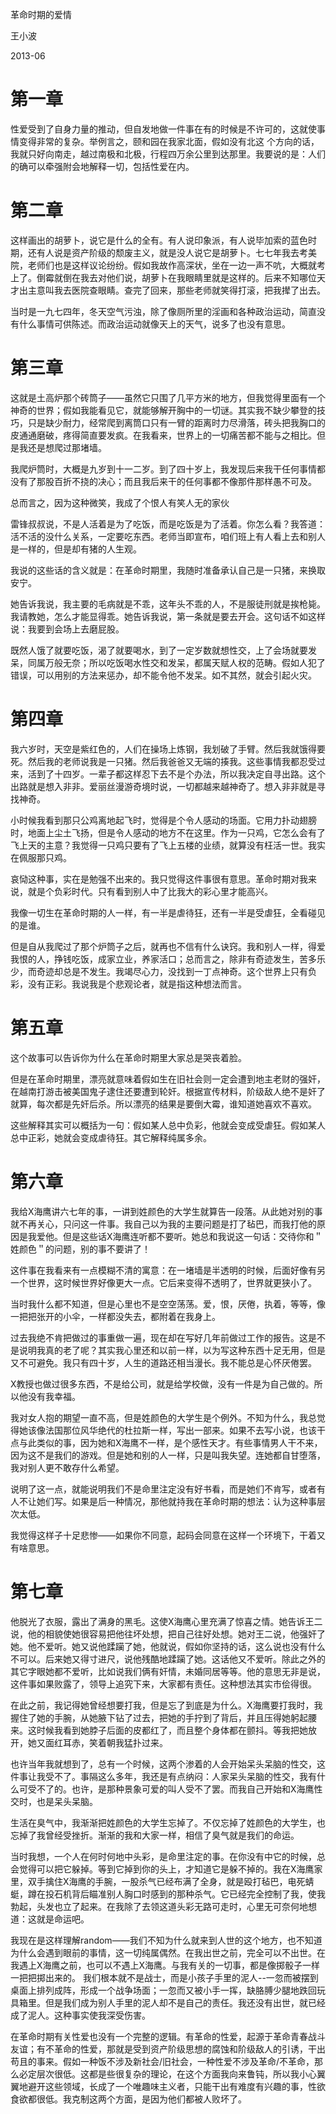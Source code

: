 革命时期的爱情

王小波

2013-06
 
# 第一章

性爱受到了自身力量的推动，但自发地做一件事在有的时候是不许可的，这就使事情变得非常的复杂。举例言之，颐和园在我家北面，假如没有北这 个方向的话，我就只好向南走，越过南极和北极，行程四万余公里到达那里。我要说的是：人们的确可以牵强附会地解释一切，包括性爱在内。
 
# 第二章

这样画出的胡萝卜，说它是什么的全有。有人说印象派，有人说毕加索的蓝色时期，还有人说是资产阶级的颓废主义，就是没人说它是胡萝卜。七七年我去考美院，老师们也是这样议论纷纷。假如我故作高深状，坐在一边一声不吭，大概就考上了。倒霉就倒在我去对他们说，胡萝卜在我眼睛里就是这样的。后来不知哪位天才出主意叫我去医院查眼睛。查完了回来，那些老师就笑得打滚，把我撵了出去。

当时是一九七四年，冬天空气污浊，除了像厕所里的淫画和各种政治运动，简直没有什么事情可供陈述。而政治运动就像天上的天气，说多了也没有意思。
 
# 第三章

这就是土高炉那个砖筒子——虽然它只围了几平方米的地方，但我觉得里面有一个神奇的世界；假如我能看见它，就能够解开胸中的一切谜。其实我不缺少攀登的技巧，只是缺少耐力，经常爬到离筒口只有一臂的距离时力尽滑落，砖头把我胸口的皮通通磨破，疼得简直要发疯。在我看来，世界上的一切痛苦都不能与之相比。但是我还是想爬过那堵墙。

我爬炉筒时，大概是九岁到十一二岁。到了四十岁上，我发现后来我干任何事情都没有了那股百折不挠的决心；而且我后来干的任何事都不像那件那样愚不可及。

总而言之，因为这种微笑，我成了个恨人有笑人无的家伙

雷锋叔叔说，不是人活着是为了吃饭，而是吃饭是为了活着。你怎么看？我答道：活不活的没什么关系，一定要吃东西。老师当即宣布，咱们班上有人看上去和别人是一样的，但是却有猪的人生观。

我说的这些话的含义就是：在革命时期里，我随时准备承认自己是一只猪，来换取安宁。

她告诉我说，我主要的毛病就是不乖，这年头不乖的人，不是服徒刑就是挨枪毙。我请教她，怎么才能显得乖。她告诉我说，第一条就是要去开会。这句话不如这样说：我要到会场上去磨屁股。

既然人饿了就要吃饭，渴了就要喝水，到了一定岁数就想性交，上了会场就要发呆，同属万般无奈；所以吃饭喝水性交和发呆，都属天赋人权的范畴。假如人犯了错误，可以用别的方法来惩办，却不能令他不发呆。如不其然，就会引起火灾。
 
# 第四章

我六岁时，天空是紫红色的，人们在操场上炼钢，我划破了手臂。然后我就饿得要死。然后我的老师说我是一只猪。然后我爸爸又无端的揍我。这些事情我都忍受过来，活到了十四岁。一辈子都这样忍下去不是个办法，所以我决定自寻出路。这个出路就是想入非非。爱丽丝漫游奇境时说，一切都越来越神奇了。想入非非就是寻找神奇。 

小时候我看到那只公鸡离地起飞时，觉得是个令人感动的场面。它用力扑动翅膀时，地面上尘土飞扬，但是令人感动的地方不在这里。作为一只鸡，它怎么会有了飞上天的主意？我觉得一只鸡只要有了飞上五楼的业绩，就算没有枉活一世。我实在佩服那只鸡。

哀恸这种事，实在是勉强不出来的。我只觉得这件事很有意思。革命时期对我来说，就是个负彩时代。只有看到别人中了比我大的彩心里才能高兴。 

我像一切生在革命时期的人一样，有一半是虐待狂，还有一半是受虐狂，全看碰见的是谁。

但是自从我爬过了那个炉筒子之后，就再也不信有什么诀窍。我和别人一样，得爱我恨的人，挣钱吃饭，成家立业，养家活口；总而言之，除非有奇迹发生，苦多乐少，而奇迹却总是不发生。我竭尽心力，没找到一丁点神奇。这个世界上只有负彩，没有正彩。我说我是个悲观论者，就是指这种想法而言。
 
# 第五章

这个故事可以告诉你为什么在革命时期里大家总是哭丧着脸。

但是在革命时期里，漂亮就意味着假如生在旧社会则一定会遭到地主老财的强奸，在越南打游击被美国鬼子逮住还要遭到轮奸。根据宣传材料，阶级敌人绝不是奸了就算，每次都是先奸后杀。所以漂亮的结果是要倒大霉，谁知道她喜欢不喜欢。

这些解释其实可以概括为一句：假如某人总中负彩，他就会变成受虐狂。假如某人总中正彩，她就会变成虐待狂。其它解释纯属多余。
 
# 第六章

我给X海鹰讲六七年的事，一讲到姓颜色的大学生就算告一段落。从此她对别的事就不再关心，只问这一件事。我自己以为我的主要问题是打了毡巴，而我打他的原因是我爱他。但是这些话X海鹰连听都不要听。她总和我说这一句话：交待你和＂姓颜色＂的问题，别的事不要讲了！

这件事在我看来有一点模糊不清的寓意：在一堵墙是半透明的时候，后面好像有另一个世界，这时候世界好像更大一点。它后来变得不透明了，世界就更狭小了。

当时我什么都不知道，但是心里也不是空空荡荡。爱，恨，厌倦，执着，等等，像一把把张开的小伞，一样都没失去，都附着在我身上。

过去我绝不肯把做过的事重做一遍，现在却在写好几年前做过工作的报告。这是不是说明我真的老了呢？其实我心里还和以前一样，以为写这种东西十足无用，但是又不可避免。我只有四十岁，人生的道路还相当漫长。我不能总是心怀厌倦罢。 

X教授也做过很多东西，不是给公司，就是给学校做，没有一件是为自己做的。所以他没有我幸福。

我对女人抱的期望一直不高，但是姓颜色的大学生是个例外。不知为什么，我总觉得她该像法国那位风华绝代的杜拉斯一样，写出一部来。如果不去写小说，也该干点与此类似的事，因为她和X海鹰不一样，是个感性天才。有些事情男人干不来，因为这不是我们的游戏。但是她和别的人一样，只是叫我失望。连她都自甘堕落，我对别人更不敢存什么希望。

说明了这一点，就能说明我们不是命里注定没有好书看，而是她们不肯写，或者有人不让她们写。如果是后一种情况，那他就持我在革命时期的想法：认为这种事层次太低。

我觉得这样子十足悲惨——如果你不同意，起码会同意在这样一个环境下，干着又有啥意思。
 
# 第七章

他脱光了衣服，露出了满身的黑毛。这使X海鹰心里充满了惊喜之情。她告诉王二说，他的相貌使她很容易把他往坏处想，把自己往好处想。她对王二说，他强奸了她。他不爱听。她又说他蹂躏了她，他就说，假如你坚持的话，这么说也没有什么不可以。后来她又得寸进尺，说他残酷地蹂躏了她。这话他又不爱听。除此之外的其它字眼她都不爱听，比如说我们俩有奸情，未婚同居等等。他的意思无非是说，这件事如果败露了，领导上追究下来，大家都有责任。这种想法其实市侩得很。

在此之前，我记得她曾经想要打我，但是忘了到底是为什么。X海鹰要打我时，我握住了她的手腕，从她腋下钻了过去，把她的手拧到了背后，并且压得她躬起腰来。这时候我看到她脖子后面的皮都红了，而且整个身体都在颤抖。等我把她放开，她又面红耳赤，笑着朝我猛扑过来。

也许当年我就想到了，总有一个时候，这两个渗着的人会开始呆头呆脑的性交，这件事让我受不了。事隔这么多年，我还是有点纳闷：人家呆头呆脑的性交，我有什么可受不了的。也许，是那种景象可爱的叫人受不了罢。而我自己开始和X海鹰性交时，也是呆头呆脑。

生活在臭气中，我渐渐把姓颜色的大学生忘掉了。不仅忘掉了姓颜色的大学生，也忘掉了我曾经受挫折。渐渐的我和大家一样，相信了臭气就是我们的命运。

当时我想，一个人在何时何地中头彩，是命里注定的事。在你没有中它的时候，总会觉得可以把它躲掉。等到它掉到你的头上，才知道它是躲不掉的。我在X海鹰家里，双手擒住X海鹰的手腕，一股杀气已经布满了全身，就是殴打毡巴，电死蜻蜓，蹲在投石机背后瞄准别人胸口时感到的那种杀气。它已经完全控制了我，使我勃起，头发也立了起来。在我除了去领这道头彩无路可走时，心里无可奈何地想道：这就是命运吧。

我现在是这样理解random——我们不知为什么就来到人世的这个地方，也不知道为什么会遇到眼前的事情，这一切纯属偶然。在我出世之前，完全可以不出世。在我遇上X海鹰之前，也可以不遇上X海鹰。与我有关的一切事，都是像掷骰子一样一把把掷出来的。
我们根本就不是战士，而是小孩子手里的泥人--一忽而被摆到桌面上排列成阵，形成一个战争场面；一忽而又被小手一挥，缺胳膊少腿地跌回玩具箱里。但是我们成为别人手里的泥人却不是自己的责任。我还没有出世，就已经成了泥人。这种事实使我深受伤害。

在革命时期有关性爱也没有一个完整的逻辑。有革命的性爱，起源于革命青春战斗友谊；有不革命的性爱，那就是受到资产阶级思想的腐蚀和阶级敌人的引诱，干出苟且的事来。假如一种饭不涉及新社会/旧社会，一种性爱不涉及革命/不革命，那么必定层次很低。这都是些很复杂的理论，在这个方面我向来鲁钝，所以我小心翼翼地避开这些领域，长成了一个唯趣味主义者，只能干出有难度有兴趣的事，性欲食欲都很低。我克制这两个方面，是因为他们都被人败坏了。


